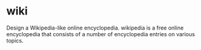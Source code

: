 # wiki
Design a Wikipedia-like online encyclopedia.
wikipedia is a free online encyclopedia that consists of a number of encyclopedia entries on various topics.

